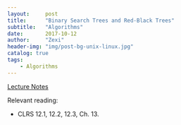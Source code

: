 ```yaml
---
layout:     post
title:      "Binary Search Trees and Red-Black Trees"
subtitle:   "Algorithms"
date:       2017-10-12
author:     "Zexi"
header-img: "img/post-bg-unix-linux.jpg"
catalog: true
tags:
    - Algorithms
---
```


[Lecture Notes](/blog/docs/algorithms/CS161Lecture06.pdf)

Relevant reading:

* CLRS 12.1, 12.2, 12.3, Ch. 13.